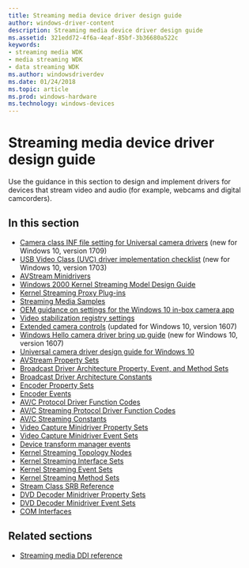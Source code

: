```yaml
---
title: Streaming media device driver design guide
author: windows-driver-content
description: Streaming media device driver design guide
ms.assetid: 321edd72-4f6a-4eaf-85bf-3b36680a522c
keywords:
- streaming media WDK
- media streaming WDK
- data streaming WDK
ms.author: windowsdriverdev
ms.date: 01/24/2018
ms.topic: article
ms.prod: windows-hardware
ms.technology: windows-devices
---
```


# Streaming media device driver design guide

Use the guidance in this section to design and implement drivers for devices that stream video and audio (for example, webcams and digital camcorders).

## In this section


-   [Camera class INF file setting for Universal camera drivers](camera-driver-inf-file-class-setting.md) (new for Windows 10, version 1709)
-   [USB Video Class (UVC) driver implementation checklist](uvc-driver-implementation-checklist.md) (new for Windows 10, version 1703)
-   [AVStream Minidrivers](avstream-minidrivers-design-guide.md)
-   [Windows 2000 Kernel Streaming Model Design Guide](windows-2000-kernel-streaming-model-design-guide.md)
-   [Kernel Streaming Proxy Plug-ins](kernel-streaming-proxy-plug-ins-design-guide.md)
-   [Streaming Media Samples](streaming-media-samples.md)
-   [OEM guidance on settings for the Windows 10 in-box camera app](oem-guidance-on-settings-for-the-windows-10-in-box-camera-app.md)
-   [Video stabilization registry settings](oem-guidance-on-registry-keys-for-video-stabilization.md)
-   [Extended camera controls](standardized-extended-controls-.md) (updated for Windows 10, version 1607)
-   [Windows Hello camera driver bring up guide](windows-hello-camera-driver-bring-up-guide.md) (new for Windows 10, version 1607)
-   [Universal camera driver design guide for Windows 10](windows-10-technical-preview-camera-drivers-design-guide.md)
-   [AVStream Property Sets](avstream-property-sets.md)
-   [Broadcast Driver Architecture Property, Event, and Method Sets](broadcast-driver-architecture-property--event--and-method-sets.md)
-   [Broadcast Driver Architecture Constants](broadcast-driver-architecture-constants.md)
-   [Encoder Property Sets](encoder-property-sets.md)
-   [Encoder Events](encoder-events.md)
-   [AV/C Protocol Driver Function Codes](av-c-protocol-driver-function-codes.md)
-   [AV/C Streaming Protocol Driver Function Codes](av-c-streaming-protocol-driver-function-codes.md)
-   [AV/C Streaming Constants](av-c-streaming-constants.md)
-   [Video Capture Minidriver Property Sets](video-capture-minidriver-property-sets.md)
-   [Video Capture Minidriver Event Sets](video-capture-minidriver-event-sets.md)
-   [Device transform manager events](device-mft-events.md)
-   [Kernel Streaming Topology Nodes](kernel-streaming-topology-nodes.md)
-   [Kernel Streaming Interface Sets](kernel-streaming-interface-sets.md)
-   [Kernel Streaming Event Sets](kernel-streaming-event-sets.md)
-   [Kernel Streaming Method Sets](kernel-streaming-method-sets.md)
-   [Stream Class SRB Reference](stream-class-srb-reference.md)
-   [DVD Decoder Minidriver Property Sets](dvd-decoder-minidriver-property-sets.md)
-   [DVD Decoder Minidriver Event Sets](dvd-decoder-minidriver-event-sets.md)
-   [COM Interfaces](com-interfaces.md)


## Related sections


-   [Streaming media DDI reference](https://docs.microsoft.com/windows-hardware/drivers/ddi/content/_stream)






